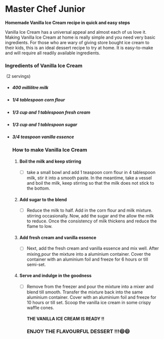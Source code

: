# Master Chef Junior

**Homemade Vanilla Ice Cream recipe in quick and easy steps**

Vanilla Ice Cream has a universal appeal and almost each of us love it. Making Vanilla Ice Cream at home is really simple and you need very basic ingredients. For those who are wary of giving store bought ice cream to their kids, this is an ideal dessert recipe to try at home.  It is easy-to-make and will require all readily available ingredients.



### Ingredients of Vanilla Ice Cream 

​                                                                                   (2 servings)

- ##### 400 millilitre milk

- ##### 1/4 tablespoon corn flour

- ##### 1/3 cup and 1 tablespoon fresh cream

- ##### 1/3 cup and 1 tablespoon sugar

- ##### 3/4 teaspoon vanilla essence

  

  ### How to make Vanilla Ice Cream

  1. #### Boil the milk and keep stirring

     - [ ] take a small bowl and add 1 teaspoon corn flour in 4 tablespoon milk, stir it into a smooth paste. In the meantime, take a vessel and boil the milk, keep stirring so that the milk does not stick to the bottom.

  2. #### Add sugar to the blend

     - [ ] Reduce the milk to half. Add in the corn flour and milk mixture. stirring occasionally. Now, add the sugar and the allow the milk to reduce. Once the consistency of milk thickens and reduce the flame to low.

  3. ####  Add fresh cream and vanilla essence

     - [ ] Next, add the fresh cream and vanilla essence and mix well. After mixing,pour the mixture into a aluminium container. Cover the container with an aluminium foil and freeze for 6 hours or till semi-set.

  4. #### Serve and indulge in the goodness

     - [ ] Remove from the freezer and pour the mixture into a mixer and blend till smooth. Transfer the mixture back into the same aluminium container. Cover with an aluminium foil and freeze for 10 hours or till set. Scoop the vanilla ice cream in some crispy waffle cones.

       ####            THE  VANILLA ICE CREAM IS READY !!

       ###    ENJOY THE FLAVOURFUL DESSERT  !!!😄😄           
